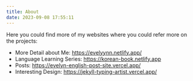 ```yaml
---
title: About
date: 2023-09-08 17:55:11
---
```


Here you could find more of my websites  where you could refer more on the projects:
- More Detail about Me: https://evelyynn.netlify.app/
- Language Learning Series: https://korean-book.netlify.app
- Posts: https://evelyn-english-post-site.vercel.app/
- Interesting Design: https://jekyll-typing-artist.vercel.app/